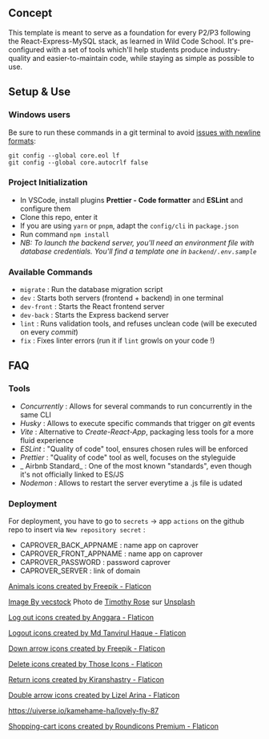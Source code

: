 ## Concept

This template is meant to serve as a foundation for every P2/P3 following the React-Express-MySQL stack, as learned in Wild Code School.
It's pre-configured with a set of tools which'll help students produce industry-quality and easier-to-maintain code, while staying as simple as possible to use.

## Setup & Use

### Windows users

Be sure to run these commands in a git terminal to avoid [issues with newline formats](https://en.wikipedia.org/wiki/Newline#Issues_with_different_newline_formats):

```
git config --global core.eol lf
git config --global core.autocrlf false
```

### Project Initialization

- In VSCode, install plugins **Prettier - Code formatter** and **ESLint** and configure them
- Clone this repo, enter it
- If you are using `yarn` or `pnpm`, adapt the `config/cli` in `package.json`
- Run command `npm install`
- _NB: To launch the backend server, you'll need an environment file with database credentials. You'll find a template one in `backend/.env.sample`_

### Available Commands

- `migrate` : Run the database migration script
- `dev` : Starts both servers (frontend + backend) in one terminal
- `dev-front` : Starts the React frontend server
- `dev-back` : Starts the Express backend server
- `lint` : Runs validation tools, and refuses unclean code (will be executed on every _commit_)
- `fix` : Fixes linter errors (run it if `lint` growls on your code !)

## FAQ

### Tools

- _Concurrently_ : Allows for several commands to run concurrently in the same CLI
- _Husky_ : Allows to execute specific commands that trigger on _git_ events
- _Vite_ : Alternative to _Create-React-App_, packaging less tools for a more fluid experience
- _ESLint_ : "Quality of code" tool, ensures chosen rules will be enforced
- _Prettier_ : "Quality of code" tool as well, focuses on the styleguide
- _ Airbnb Standard_ : One of the most known "standards", even though it's not officially linked to ES/JS
- _Nodemon_ : Allows to restart the server everytime a .js file is udated

### Deployment

For deployment, you have to go to `secrets` → app `actions` on the github repo to insert via `New repository secret` :

- CAPROVER_BACK_APPNAME : name app on caprover
- CAPROVER_FRONT_APPNAME : name app on caprover
- CAPROVER_PASSWORD : password caprover
- CAPROVER_SERVER : link of domain


<a href="https://www.flaticon.com/free-icons/animals" title="animals icons">Animals icons created by Freepik - Flaticon</a>

<a href="https://www.freepik.com/free-ai-image/fashionable-men-jacket-hanging-clothing-store-generated-by-ai_42735497.htm#query=t-shirts%20hoodies&position=15&from_view=search&track=ais">Image By vecstock</a>
Photo de <a href="https://unsplash.com/fr/@timothywilliamrose?utm_content=creditCopyText&utm_medium=referral&utm_source=unsplash">Timothy Rose</a> sur <a href="https://unsplash.com/fr/photos/nBaf7c_wd80?utm_content=creditCopyText&utm_medium=referral&utm_source=unsplash">Unsplash</a>

<a href="https://www.flaticon.com/free-icons/log-out" title="log out icons">Log out icons created by Anggara - Flaticon</a>

<a href="https://www.flaticon.com/free-icons/logout" title="logout icons">Logout icons created by Md Tanvirul Haque - Flaticon</a>
  

 <a href="https://www.flaticon.com/free-icons/down-arrow" title="down arrow icons">Down arrow icons created by Freepik - Flaticon</a>

 <a href="https://www.flaticon.com/free-icons/delete" title="delete icons">Delete icons created by Those Icons - Flaticon</a>

 <a href="https://www.flaticon.com/free-icons/return" title="return icons">Return icons created by Kiranshastry - Flaticon</a>

 <a href="https://www.flaticon.com/free-icons/double-arrow" title="double arrow icons">Double arrow icons created by Lizel Arina - Flaticon</a>

 https://uiverse.io/kamehame-ha/lovely-fly-87

 <a href="https://www.flaticon.com/free-icons/shopping-cart" title="shopping-cart icons">Shopping-cart icons created by Roundicons Premium - Flaticon</a>